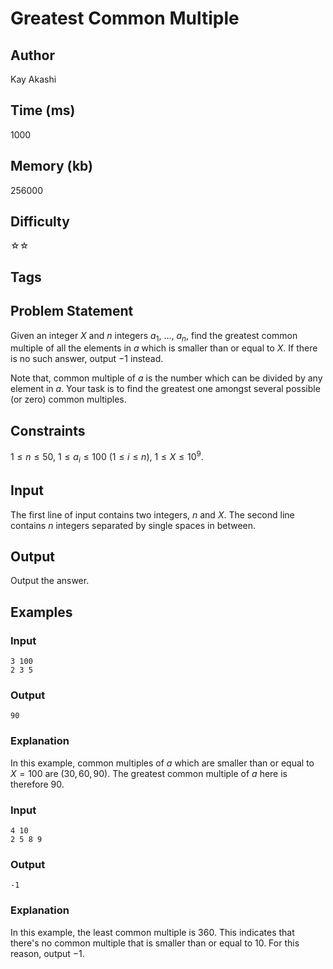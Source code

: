 # Greatest Common Multiple

## Author

Kay Akashi

## Time (ms)

1000

## Memory (kb)

256000

## Difficulty

☆☆

## Tags

## Problem Statement 

Given an integer $X$ and $n$ integers $a_{1}$, ..., $a_{n}$, find the greatest common multiple of all the elements in $a$ which is smaller than or equal to $X$. If there is no such answer, output $-1$ instead.

Note that, common multiple of $a$ is the number which can be divided by any element in $a$. Your task is to find the greatest one amongst several possible (or zero) common multiples.

## Constraints

$1 \leq n \leq 50$, $1 \leq a_i \leq 100$ $(1 \leq i \leq n)$, $1 \leq X \leq 10^{9}$.

## Input

The first line of input contains two integers, $n$ and $X$.
The second line contains $n$ integers separated by single spaces in between.


## Output

Output the answer. 

## Examples

### Input

```
3 100
2 3 5
```

### Output

```
90
```

### Explanation

In this example, common multiples of $a$ which are smaller than or equal to $X = 100$ are $(30, 60, 90)$. The greatest common multiple of $a$ here is therefore $90$.

### Input

```
4 10
2 5 8 9
```

### Output
```
-1
```

### Explanation

In this example, the least common multiple is $360$. This indicates that there's no common multiple that is smaller than or equal to $10$. For this reason, output $-1$. 